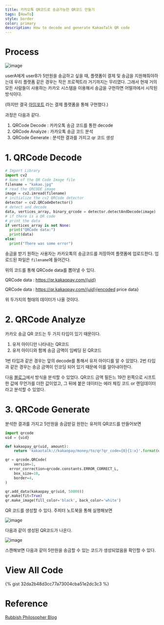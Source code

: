 ```yaml
---
title: 카카오톡 QR코드로 송금가능한 QR코드 만들기
tags: [HowTo]
style: border
color: primary
description: How to decode and generate KakaoTalk QR code
---
```




# Process

![image](https://user-images.githubusercontent.com/40678696/169950104-5215de83-c050-4f76-8c7a-07910d29e074.png)

userA에게 userB가 5만원을 송금하고 싶을 때, 플랫폼이 결제 및 송금을 지원해줘야하는데 우리 플랫폼 같은 경우는 작은 프로젝트라 거기까지는 무리였다. 그래서 현재 거의 모든 사람들이 사용하는 카카오 시스템을 이용해서 송금을 구현하면 어떨까에서 시작된 방식이다.

(하지만 결국 [아임포트](https://github.com/iamport/iamport-manual) 라는 결제 플랫폼을 통해 구현했다.)

과정은 다음과 같다.

1. QRCode Decode : 카카오톡 송금 코드를 통한 decode
2. QRCode Analyze : 카카오톡 송금 코드 분석
3. QRCode Generate : 분석한 결과를 가지고 qr 코드 생성



# 1. QRCode Decode

```python
# Import Library
import cv2
# Name of the QR Code Image file
filename = "kakao.jpg"
# read the QRCODE image
image = cv2.imread(filename)
# initialize the cv2 QRCode detector
detector = cv2.QRCodeDetector()
# detect and decode
data, vertices_array, binary_qrcode = detector.detectAndDecode(image)
# if there is a QR code
# print the data
if vertices_array is not None:
  print("QRCode data:")
  print(data)
else:
  print("There was some error")
```



송금을 받기 원하는 사용자는 카카오톡의 송금코드를 저장하여 플랫폼에 업로드한다. 업로드된 파일은  `filename`에 들어간다.

위의 코드를 통해 QRCode data를 뽑아낼 수 있다.

QRCode data : https://qr.kakaopay.com/{uid}

QRCode data : https://qr.kakaopay.com/{uid}{encoded price data}

위 두가지의 형태의 데이터가 나올 것이다.

# 2. QRCode Analyze



카카오 송금 QR 코드는 두 가지 타입이 있기 때문이다.

1. 유저 아이디만 나타내는 QR코드
2. 유저 아이디와 함께 송금 금액이 임베딩 된 QR코드

1번 타입과 같은 경우는 앞의 decode를 통해서 유저 아이디를 알 수 있었다. 2번 타입과 같은 경우는 송금 금액이 인코딩 되어 있기 때문에 이를 알아내야한다. 

다음 [블로그](http://philosophical.one/posts/kakaopay-qrcode/)에서 방식을 분석할 수 있었다. QR코드 금액 필든느 19칸 왼쪽으로 시프트 한 값에 무언가를 더한 값이었고, 그 뒤에 붙은 데이터는 에러 체킹 코드 or 랜덤데이터 라고 분석할 수 있었다.

# 3. QRCode Generate 

분석한 결과를 가지고 5만원을 송금받길 원한는 유저의 QR코드를 만들어보면

```python
import qrcode
uid = {uid}

def kakaopay_qr(uid, amount):
    return 'kakaotalk://kakaopay/money/to/qr?qr_code={0}{1:x}'.format(uid, amount << 19)

qr = qrcode.QRCode(
    version=1,
  error_correction=qrcode.constants.ERROR_CORRECT_L,
    box_size=10,
    border=4,
)

qr.add_data(kakaopay_qr(uid, 50000)) 
qr.make(fit=True)
qr.make_image(fill_color='black', back_color='white')
```

QR 코드를 생성할 수 있다. 주피터 노트북을 통해 실행해보면

![image](https://user-images.githubusercontent.com/40678696/169953633-1bcc5f2b-bcf8-445f-8c03-dc4d1a577192.png)

다음과 같이 생성된 QR코드가 나온다.

![image](https://user-images.githubusercontent.com/40678696/169953902-92209d1a-71b7-4dd1-a295-07cd8fb0b5f0.png)

스캔해보면 다음과 같이 5만원을 송금할 수 있는 코드가 생성되었음을 확인할 수 있다.

# View All Code

{% gist 32da2b48d3cc77a73004cba51e2dc3c3 %}


# Reference

[Rubbish Philosopher Blog](http://philosophical.one/posts/kakaopay-qrcode/)